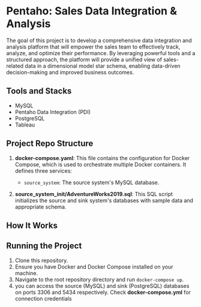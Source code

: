 # Pentaho: Sales Data Integration & Analysis

The goal of this project is to develop a comprehensive data integration and analysis platform that will empower the sales team to effectively track, analyze, and optimize their performance. By leveraging powerful tools and a structured approach, the platform will provide a unified view of sales-related data in a dimensional model star schema, enabling data-driven decision-making and improved business outcomes.

## Tools and Stacks

- MySQL
- Pentaho Data Integration (PDI)
- PostgreSQL
- Tableau

## Project Repo Structure

1. **docker-compose.yaml**: This file contains the configuration for Docker Compose, which is used to orchestrate multiple Docker containers. It defines three services:

   - `source_system`: The source system's MySQL database.

2. **source_system_init/AdventureWorks2019.sql**: This SQL script initializes the source and sink system's databases with sample data and appropriate schema.

## How It Works

## Running the Project

1. Clone this repository.
1. Ensure you have Docker and Docker Compose installed on your machine.
1. Navigate to the root repository directory and run `docker-compose up`.
1. you can access the source (MySQL) and sink (PostgreSQL) databases on ports 3306 and 5434 respectively. Check **docker-compose.yml** for connection credentials
